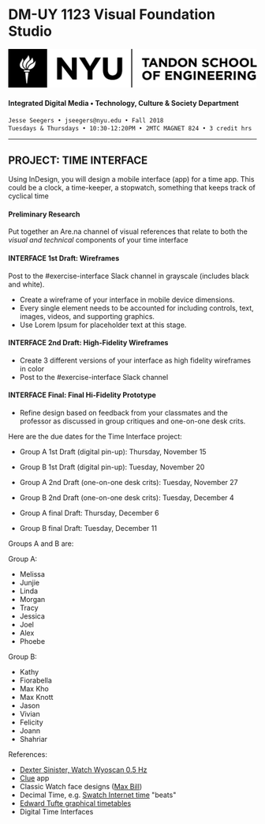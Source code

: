 # DM-UY 1123 Visual Foundation Studio
![NYU](nyu_soe_logo.png)
#### Integrated Digital Media • Technology, Culture & Society Department 
    Jesse Seegers • jseegers@nyu.edu • Fall 2018 
    Tuesdays & Thursdays • 10:30-12:20PM • 2MTC MAGNET 824 • 3 credit hrs
---


## PROJECT: TIME INTERFACE
Using InDesign, you will design a mobile interface (app) for a time app. This could be a clock, a time-keeper, a stopwatch, something that keeps track of cyclical time



#### Preliminary Research

Put together an Are.na channel of visual references that relate to both the *visual and technical* components of your time interface

#### INTERFACE 1st Draft: Wireframes    
Post to the #exercise-interface Slack channel in grayscale (includes black and white). 

* Create a wireframe of your interface in mobile device dimensions. 
* Every single element needs to be accounted for including controls, text, images, videos, and supporting graphics. 
* Use Lorem Ipsum for placeholder text at this stage.

#### INTERFACE 2nd Draft: High-Fidelity Wireframes  
* Create 3 different versions of your interface as high fidelity wireframes in color
* Post to the #exercise-interface Slack channel

#### INTERFACE Final: Final Hi-Fidelity Prototype 
* Refine design based on feedback from your classmates and the professor as discussed in group critiques and one-on-one desk crits.


Here are the due dates for the Time Interface project:

- Group A 1st Draft (digital pin-up): Thursday, November 15
- Group B 1st Draft (digital pin-up): Tuesday, November 20

- Group A 2nd Draft (one-on-one desk crits): Tuesday, November 27
- Group B 2nd Draft (one-on-one desk crits): Tuesday, December 4

- Group A final Draft: Thursday, December 6
- Group B final Draft: Tuesday, December 11

Groups A and B are:

Group A:
- Melissa
- Junjie
- Linda
- Morgan
- Tracy
- Jessica
- Joel
- Alex
- Phoebe

Group B:
- Kathy
- Fiorabella
- Max Kho
- Max Knott
- Jason
- Vivian
- Felicity
- Joann
- Shahriar


References:

- [Dexter Sinister, Watch Wyoscan 0.5 Hz](https://www.youtube.com/watch?v=Ud4NN8pE74A)
- [Clue](https://itunes.apple.com/us/app/clue-period-ovulation-tracker/id657189652) app
- Classic Watch face designs ([Max Bill](https://originalmaxbilljunghans.blogspot.com/))
- Decimal Time, e.g. [Swatch Internet time](https://en.wikipedia.org/wiki/Swatch_Internet_Time) "beats"
- [Edward Tufte graphical timetables](https://www.edwardtufte.com/bboard/q-and-a-fetch-msg?msg_id=0003zP)
- Digital Time Interfaces




